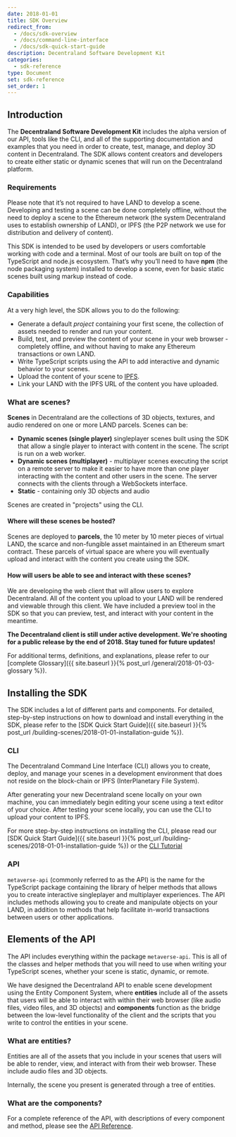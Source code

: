 ```yaml
---
date: 2018-01-01
title: SDK Overview
redirect_from:
  - /docs/sdk-overview
  - /docs/command-line-interface
  - /docs/sdk-quick-start-guide
description: Decentraland Software Development Kit
categories:
  - sdk-reference
type: Document
set: sdk-reference
set_order: 1
---
```


## Introduction

The **Decentraland Software Development Kit** includes the alpha version of our API, tools like the CLI, and all of the supporting documentation and examples that you need in order to create, test, manage, and deploy 3D content in Decentraland. The SDK allows content creators and developers to create either static or dynamic scenes that will run on the Decentraland platform.

### Requirements

Please note that it’s not required to have LAND to develop a scene. Developing and testing a scene can be done completely offline, without the need to deploy a scene to the Ethereum network (the system Decentraland uses to establish ownership of LAND), or IPFS (the P2P network we use for distribution and delivery of content).

This SDK is intended to be used by developers or users comfortable working with code and a terminal. Most of our tools are built on top of the TypeScript and node.js ecosystem. That’s why you’ll need to have **npm** (the node packaging system) installed to develop a scene, even for basic static scenes built using markup instead of code.

### Capabilities

At a very high level, the SDK allows you to do the following:

- Generate a default _project_ containing your first scene, the collection of assets needed to render and run your content.
- Build, test, and preview the content of your scene in your web browser - completely offline, and without having to make any Ethereum transactions or own LAND.
- Write TypeScript scripts using the API to add interactive and dynamic behavior to your scenes.
- Upload the content of your scene to [IPFS](https://ipfs.io).
- Link your LAND with the IPFS URL of the content you have uploaded.

### What are scenes?

**Scenes** in Decentraland are the collections of 3D objects, textures, and audio rendered on one or more LAND parcels. Scenes can be:

- **Dynamic scenes (single player)** singleplayer scenes built using the SDK that allow a single player to interact with content in the scene. The script is run on a web worker.
- **Dynamic scenes (multiplayer)** - multiplayer scenes executing the script on a remote server to make it easier to have more than one player interacting with the content and other users in the scene. The server connects with the clients through a WebSockets interface.
- **Static** - containing only 3D objects and audio

Scenes are created in "projects" using the CLI.

#### Where will these scenes be hosted?

Scenes are deployed to **parcels**, the 10 meter by 10 meter pieces of virtual LAND, the scarce and non-fungible asset maintained in an Ethereum smart contract. These parcels of virtual space are where you will eventually upload and interact with the content you create using the SDK.

#### How will users be able to see and interact with these scenes?

We are developing the web client that will allow users to explore Decentraland. All of the content you upload to your LAND will be rendered and viewable through this client. We have included a preview tool in the SDK so that you can preview, test, and interact with your content in the meantime.

**The Decentraland client is still under active development. We're shooting for a public release by the end of 2018. Stay tuned for future updates!**

For additional terms, definitions, and explanations, please refer to our [complete Glossary]({{ site.baseurl }}{% post_url /general/2018-01-03-glossary %}).

## Installing the SDK

The SDK includes a lot of different parts and components. For detailed, step-by-step instructions on how to download and install everything in the SDK, please refer to the [SDK Quick Start Guide]({{ site.baseurl }}{% post_url /building-scenes/2018-01-01-installation-guide %}).

### CLI

The Decentraland Command Line Interface (CLI) allows you to create, deploy, and manage your scenes in a development environment that does not reside on the block-chain or IPFS (InterPlanetary File System).

After generating your new Decentraland scene locally on your own machine, you can immediately begin editing your scene using a text editor of your choice. After testing your scene locally, you can use the CLI to upload your content to IPFS.

For more step-by-step instructions on installing the CLI, please read our [SDK Quick Start Guide]({{ site.baseurl }}{% post_url /building-scenes/2018-01-01-installation-guide %}) or the [CLI Tutorial](https://docs.decentraland.org/v1.0/docs/command-line-interface)

### API

`metaverse-api` (commonly referred to as the API) is the name for the TypeScript package containing the library of helper methods that allows you to create interactive singleplayer and multiplayer experiences. The API includes methods allowing you to create and manipulate objects on your LAND, in addition to methods that help facilitate in-world transactions between users or other applications.

## Elements of the API

The API includes everything within the package `metaverse-api`. This is all of the classes and helper methods that you will need to use when writing your TypeScript scenes, whether your scene is static, dynamic, or remote.

We have designed the Decentraland API to enable scene development using the Entity Component System, where **entities** include all of the assets that users will be able to interact with within their web browser (like audio files, video files, and 3D objects) and **components** function as the bridge between the low-level functionality of the client and the scripts that you write to control the entities in your scene.

### What are entities?

Entities are all of the assets that you include in your scenes that users will be able to render, view, and interact with from their web browser. These include audio files and 3D objects.

Internally, the scene you present is generated through a tree of entities.

### What are the components?

For a complete reference of the API, with descriptions of every component and method, please see the [API Reference](https://decentraland.github.io/cli/).
